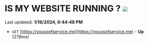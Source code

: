 # IS MY WEBSITE RUNNING ? [![](https://img.shields.io/static/v1?label=Sponsor&message=%E2%9D%A4&logo=GitHub&color=%23fe8e86)](https://github.com/sponsors/<username>)

Last updated: **1/16/2024, 6:44:48 PM**

- `GET` [https://youssefservice.me](https://youssefservice.me) - **Up** (278ms)

